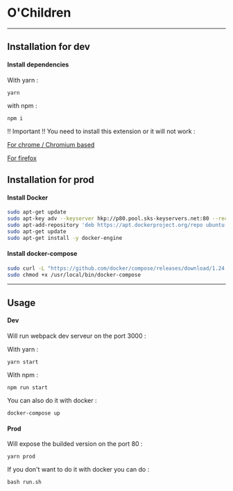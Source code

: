 # O'Children

---

## Installation for dev

#### Install dependencies

With yarn :

```
yarn
```

with npm :

```
npm i
```

!! Important !! You need to install this extension or it will not work :

[For chrome / Chromium based](https://chrome.google.com/webstore/detail/redux-devtools/lmhkpmbekcpmknklioeibfkpmmfibljd?hl=fr)

[For firefox](https://addons.mozilla.org/fr/firefox/addon/reduxdevtools/)

## Installation for prod

#### Install Docker

```bash
sudo apt-get update
sudo apt-key adv --keyserver hkp://p80.pool.sks-keyservers.net:80 --recv-keys 58118E89F3A912897C070ADBF76221572C52609D
sudo apt-add-repository 'deb https://apt.dockerproject.org/repo ubuntu-xenial main'
sudo apt-get update
sudo apt-get install -y docker-engine
```

#### Install docker-compose

```bash
sudo curl -L "https://github.com/docker/compose/releases/download/1.24.0/docker-compose-$(uname -s)-$(uname -m)" -o /usr/local/bin/docker-compose
sudo chmod +x /usr/local/bin/docker-compose
```

---

## Usage

#### Dev

Will run webpack dev serveur on the port 3000 :

With yarn :

```
yarn start
```

With npm :

```
npm run start
```

You can also do it with docker :
```
docker-compose up
```

#### Prod

Will expose the builded version on the port 80 :
```
yarn prod
```

If you don't want to do it with docker you can do :
```
bash run.sh
```


